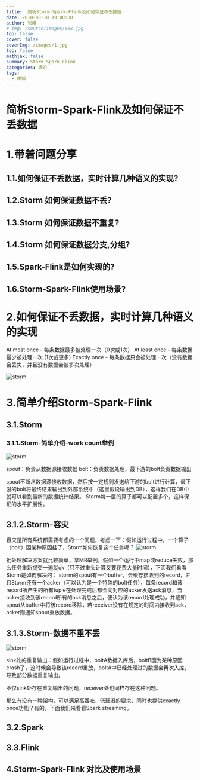 ```yaml
---
title:  简析Storm-Spark-Flink及如何保证不丢数据
date: 2018-08-10 19:00:00
author: 张曙
# img: /source/images/xxx.jpg
top: false
cover: false
coverImg: /images/1.jpg
toc: false
mathjax: false
summary: Storm Spark Flink
categories: 理论
tags:
  - 原创
---
```


# 简析Storm-Spark-Flink及如何保证不丢数据

# 1.带着问题分享

## 1.1.如何保证不丢数据，实时计算几种语义的实现?
## 1.2.Storm 如何保证数据不丢?
## 1.3.Storm 如何保证数据不重复?
## 1.4.Storm 如何保证数据分支,分组?
## 1.5.Spark-Flink是如何实现的?
## 1.6.Storm-Spark-Flink使用场景?


# 2.如何保证不丢数据，实时计算几种语义的实现

At most once - 每条数据最多被处理一次（0次或1次）
At least once - 每条数据最少被处理一次 (1次或更多)
Exactly once - 每条数据只会被处理一次（没有数据会丢失，并且没有数据会被多次处理）

![storm](http://otferhktu.bkt.clouddn.com/%E4%BF%9D%E8%AF%81%E6%95%B0%E6%8D%AE%E4%B8%8D%E4%B8%A2.png)


# 3.简单介绍Storm-Spark-Flink
## 3.1.Storm
### 3.1.1.Storm-简单介绍-work count举例
![storm](http://otferhktu.bkt.clouddn.com/storm1.png)

spout：负责从数据源接收数据
bolt：负责数据处理，最下游的bolt负责数据输出

spout不断从数据源接收数据，然后按一定规则发送给下游的bolt进行计算，最下游的bolt将最终结果输出到外部系统中（这里假设输出到DB），这样我们在DB中就可以看到最新的数据统计结果。
Storm每一层的算子都可以配置多个，这样保证的水平扩展性。

## 3.1.2.Storm-容灾
容灾是所有系统都需要考虑的一个问题，考虑一下：假如运行过程中，一个算子（bolt）因某种原因挂了，Storm如何恢复这个任务呢？
![storm](http://otferhktu.bkt.clouddn.com/storm2.png)

批处理解决方案就比较简单，拿MR举例，假如一个运行中map或reduce失败，那么任务重新提交一遍就ok（只不过重头计算又要花费大量时间），下面我们看看Storm是如何解决的：
storm的spout有一个buffer，会缓存接收到的record，并且Storm还有一个acker（可以认为是一个特殊的bolt任务），每条record和该record所产生的所有tuple在处理完成后都会向对应的acker发送ack消息，当acker接收到该record所有的ack消息之后，便认为该record处理成功，并通知spout从buffer中将该record移除，若receiver没有在规定的时间内接收到ack，acker则通知spout重放数据。

## 3.1.3.Storm-数据不重不丢
![storm](http://otferhktu.bkt.clouddn.com/storm3.png)


sink处的重复输出：假如运行过程中，boltA数据入库后，boltB因为某种原因crash了，这时候会导致该record重放，boltA中已经处理过的数据会再次入库，导致部分数据重复输出。

不仅sink处存在重复输出的问题，receiver处也同样存在这种问题。

那么有没有一种架构，可以满足高吞吐、低延迟的要求，同时也提供exactly once功能？有的，下面我们来看看Spark streaming。

## 3.2.Spark

## 3.3.Flink

## 4.Storm-Spark-Flink 对比及使用场景


